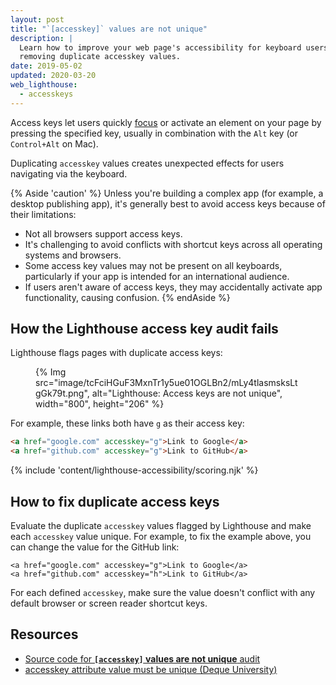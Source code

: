 ```yaml
---
layout: post
title: "`[accesskey]` values are not unique"
description: |
  Learn how to improve your web page's accessibility for keyboard users by
  removing duplicate accesskey values.
date: 2019-05-02
updated: 2020-03-20
web_lighthouse:
  - accesskeys
---
```


Access keys let users quickly [focus](/keyboard-access/#focus-and-the-tab-order)
or activate an element on your page
by pressing the specified key, usually in combination with the `Alt` key
(or `Control+Alt` on Mac).

Duplicating `accesskey` values creates unexpected effects
for users navigating via the keyboard.

{% Aside 'caution' %}
Unless you're building a complex app (for example, a desktop publishing app),
it's generally best to avoid access keys because of their limitations:
- Not all browsers support access keys.
- It's challenging to avoid conflicts with shortcut keys
  across all operating systems and browsers.
- Some access key values may not be present on all keyboards, particularly
  if your app is intended for an international audience.
- If users aren't aware of access keys, they may accidentally activate app
  functionality, causing confusion.
{% endAside %}

## How the Lighthouse access key audit fails

Lighthouse flags pages with duplicate access keys:

<figure>
  {% Img src="image/tcFciHGuF3MxnTr1y5ue01OGLBn2/mLy4tlasmsksLtgGk79t.png", alt="Lighthouse: Access keys are not unique", width="800", height="206" %}
</figure>

For example, these links both have `g` as their access key:
```html
<a href="google.com" accesskey="g">Link to Google</a>
<a href="github.com" accesskey="g">Link to GitHub</a>
```


{% include 'content/lighthouse-accessibility/scoring.njk' %}

## How to fix duplicate access keys

Evaluate the duplicate `accesskey` values flagged by Lighthouse
and make each `accesskey` value unique.
For example, to fix the example above,
you can change the value for the GitHub link:
```html/1
<a href="google.com" accesskey="g">Link to Google</a>
<a href="github.com" accesskey="h">Link to GitHub</a>
```

For each defined `accesskey`,
make sure the value doesn't conflict with any default browser
or screen reader shortcut keys.

## Resources

- [Source code for **`[accesskey]` values are not unique** audit](https://github.com/GoogleChrome/lighthouse/blob/master/core/audits/accessibility/accesskeys.js)
- [accesskey attribute value must be unique (Deque University)](https://dequeuniversity.com/rules/axe/3.3/accesskeys)
